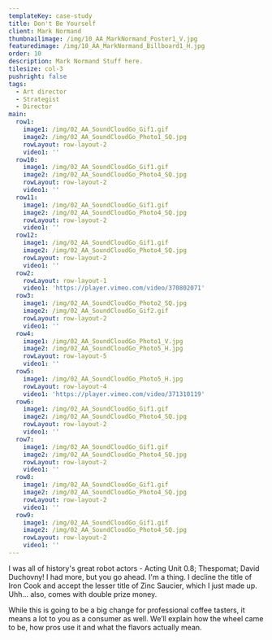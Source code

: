 ```yaml
---
templateKey: case-study
title: Don't Be Yourself
client: Mark Normand
thumbnailimage: /img/10_AA_MarkNormand_Poster1_V.jpg
featuredimage: /img/10_AA_MarkNormand_Billboard1_H.jpg
order: 10
description: Mark Normand Stuff here.
tilesize: col-3
pushright: false
tags:
  - Art director
  - Strategist
  - Director
main:
  row1:
    image1: /img/02_AA_SoundCloudGo_Gif1.gif
    image2: /img/02_AA_SoundCloudGo_Photo1_SQ.jpg
    rowLayout: row-layout-2
    video1: ''
  row10:
    image1: /img/02_AA_SoundCloudGo_Gif1.gif
    image2: /img/02_AA_SoundCloudGo_Photo4_SQ.jpg
    rowLayout: row-layout-2
    video1: ''
  row11:
    image1: /img/02_AA_SoundCloudGo_Gif1.gif
    image2: /img/02_AA_SoundCloudGo_Photo4_SQ.jpg
    rowLayout: row-layout-2
    video1: ''
  row12:
    image1: /img/02_AA_SoundCloudGo_Gif1.gif
    image2: /img/02_AA_SoundCloudGo_Photo4_SQ.jpg
    rowLayout: row-layout-2
    video1: ''
  row2:
    rowLayout: row-layout-1
    video1: 'https://player.vimeo.com/video/370802071'
  row3:
    image1: /img/02_AA_SoundCloudGo_Photo2_SQ.jpg
    image2: /img/02_AA_SoundCloudGo_Gif2.gif
    rowLayout: row-layout-2
    video1: ''
  row4:
    image1: /img/02_AA_SoundCloudGo_Photo1_V.jpg
    image2: /img/02_AA_SoundCloudGo_Photo5_H.jpg
    rowLayout: row-layout-5
    video1: ''
  row5:
    image1: /img/02_AA_SoundCloudGo_Photo5_H.jpg
    rowLayout: row-layout-4
    video1: 'https://player.vimeo.com/video/371310119'
  row6:
    image1: /img/02_AA_SoundCloudGo_Gif1.gif
    image2: /img/02_AA_SoundCloudGo_Photo4_SQ.jpg
    rowLayout: row-layout-2
    video1: ''
  row7:
    image1: /img/02_AA_SoundCloudGo_Gif1.gif
    image2: /img/02_AA_SoundCloudGo_Photo4_SQ.jpg
    rowLayout: row-layout-2
    video1: ''
  row8:
    image1: /img/02_AA_SoundCloudGo_Gif1.gif
    image2: /img/02_AA_SoundCloudGo_Photo4_SQ.jpg
    rowLayout: row-layout-2
    video1: ''
  row9:
    image1: /img/02_AA_SoundCloudGo_Gif1.gif
    image2: /img/02_AA_SoundCloudGo_Photo4_SQ.jpg
    rowLayout: row-layout-2
    video1: ''
---
```


I was all of history's great robot actors - Acting Unit 0.8; Thespomat; David Duchovny! I had more, but you go ahead. I'm a thing. I decline the title of Iron Cook and accept the lesser title of Zinc Saucier, which I just made up. Uhh… also, comes with double prize money.

While this is going to be a big change for professional coffee tasters, it means a lot to you as a consumer as well. We’ll explain how the wheel came to be, how pros use it and what the flavors actually mean.
